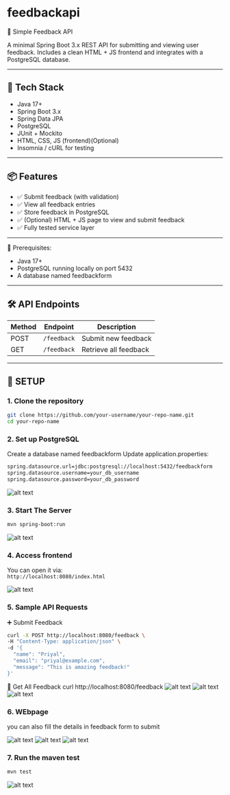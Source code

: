 # feedbackapi
📮 Simple Feedback API

A minimal Spring Boot 3.x REST API for submitting and viewing user feedback. Includes a clean HTML + JS frontend and integrates with a PostgreSQL database.

---

## 🚀 Tech Stack

- Java 17+
- Spring Boot 3.x
- Spring Data JPA
- PostgreSQL
- JUnit + Mockito
- HTML, CSS, JS (frontend)(Optional)
- Insomnia / cURL for testing

---

## 📦 Features

- ✅ Submit feedback (with validation)
- ✅ View all feedback entries
- ✅ Store feedback in PostgreSQL
- ✅ (Optional) HTML + JS page to view and submit feedback
- ✅ Fully tested service layer

---

📌 Prerequisites:
- Java 17+
- PostgreSQL running locally on port 5432
- A database named feedbackform

---

## 🛠️ API Endpoints

| Method | Endpoint     | Description              |
|--------|--------------|--------------------------|
| POST   | `/feedback`  | Submit new feedback      |
| GET    | `/feedback`  | Retrieve all feedback    |


---

## 🔧 SETUP

### 1. Clone the repository

```bash
git clone https://github.com/your-username/your-repo-name.git
cd your-repo-name
```

### 2.  Set up PostgreSQL

Create a database named feedbackform
Update application.properties:
```bash
spring.datasource.url=jdbc:postgresql://localhost:5432/feedbackform
spring.datasource.username=your_db_username
spring.datasource.password=your_db_password
```
![alt text](image.png)

### 3. Start The Server
```bash
mvn spring-boot:run
```
![alt text](image-1.png)

### 4. Access frontend

You can open it via:  
`http://localhost:8080/index.html`

![alt text](image-2.png)

### 5. Sample API Requests

➕ Submit Feedback
``` bash 
curl -X POST http://localhost:8080/feedback \
-H "Content-Type: application/json" \
-d '{
  "name": "Priyal",
  "email": "priyal@example.com",
  "message": "This is amazing feedback!"
}'
```

📄 Get All Feedback
curl http://localhost:8080/feedback
![alt text](image-4.png)
![alt text](image-3.png)
![alt text](image-5.png)

### 6. WEbpage 
you can also fill the details in feedback form to submit

![alt text](image-6.png)
![alt text](image-7.png)
![alt text](image-8.png)

### 7. Run the maven test

``` bash
mvn test
```

![alt text](image-9.png)